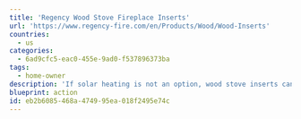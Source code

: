 ```yaml
---
title: 'Regency Wood Stove Fireplace Inserts'
url: 'https://www.regency-fire.com/en/Products/Wood/Wood-Inserts'
countries:
  - us
categories:
  - 6ad9cfc5-eac0-455e-9ad0-f537896373ba
tags:
  - home-owner
description: 'If solar heating is not an option, wood stove inserts can update your drafty, open wood fireplace. They''ll send less heat out the chimney, and more heat around your house, drastically improving your wood burning efficiency. They pump the smoke back into the fire to burn that off too, which sends less crap into the atmosphere. Try to use [coffee logs](https://www.bio-bean.com/elements/coffee-logs-and-retailers/) instead of wood.'
blueprint: action
id: eb2b6085-468a-4749-95ea-018f2495e74c
---
```

